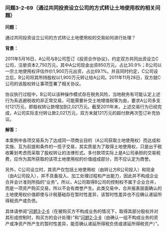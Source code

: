 ### 问题3-2-69（通过共同投资设立公司的方式转让土地使用权的相关问题）

**问题：**

通过共同投资设立公司的方式转让土地使用权的交易如何进行处理？

**背景：**

2011年5月16日，A公司与B公司签订《投资合作协议》，约定双方共同出资设立C公司，注册资本2,750万元，其中A公司现金出资850万元，占比30.9%；B公司以一宗土地使用权评估作价1,900万元出资，占比69.1%。并且同时约定，C公司设立后，B公司将其所持股权以1,900万元转让给A公司。2011年11月28日，双方就C公司的该股权转让事项签署了相关协议。

协议执行过程中，B公司以该种操作模式存在税务风险，当地税务有可能认定上述行为系逃避税收的非正常交易，可能需要补交土地增值税等为由，要求A公司多支付121万元，即股权转让款增加到2,021万元。截至2011年末，上述交易行为已经完成，A公司实际支付转让款2,021万元，双方未就121万元的超付款再次签订补充协议。

**解答：**

本案例中各项交易系为了达成同一项商业目的（A公司获取土地使用权）而达成和实施、互为前提和条件的一揽子交易，其实质是为了取得土地使用权，只是出于税收筹划考虑而采取了股权转让的法律形式。多付款项实际上是A公司承担的交易税费，应作为其所获取的该项土地使用权的价值组成部分，而不应认定为商誉。

另外，C公司设立时，其资产仅包括土地使用权（由转让方B公司投入）和现金（由A公司投入），并不具备投入、加工处理过程和产出能力，因此并不构成企业合并会计准则所指的“业务”。所以，A公司取得B公司的控制权不属于企业合并，而是一项资产购买交易，所以不会有商誉产生。此类交易中，合并报表层面确认的土地使用权价值即使与计税基础存在暂时性差异，该暂时性差异也不应确认递延所得税资产或负债。

具体请参阅“[问题3-2-6](#_Hlk407575632)（在被购买方不构成业务的情况下，取得其部分股权并对其形成控制时，购买方的会计处理）”和“[问题2-3-8](#_Hlk379234245)（由确认一组不构成业务的资产或净资产所产生的暂时性差异，能否确认递延所得税负债或递延所得税资产）”。